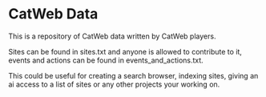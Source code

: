 # CatWeb Data
This is a repository of CatWeb data written by CatWeb players.

Sites can be found in sites.txt and anyone is allowed to contribute to it, events and actions can be found in events_and_actions.txt.

This could be useful for creating a search browser, indexing sites, giving an ai access to a list of sites or any other projects your working on.
